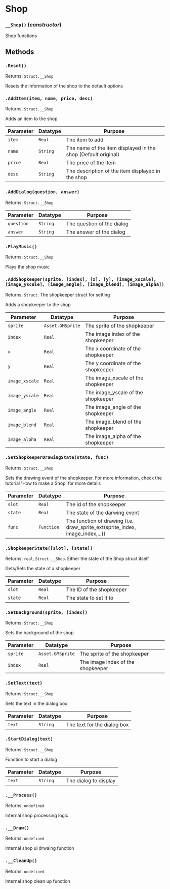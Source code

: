 # Shop

### `__Shop()` (*constructor*)

Shop functions

**Methods**
---
### `.Reset()` 
Returns: `Struct.__Shop`

Resets the information of the shop to the default options

### `.AddItem(item, name, price, desc)` 
Returns: `Struct.__Shop`

Adds an item to the shop

| Parameter | Datatype  | Purpose |
|-----------|-----------|---------|
|`item` |`Real` |The item to add |
|`name` |`String` |The name of the item displayed in the shop (Default original) |
|`price` |`Real` |The price of the item |
|`desc` |`String` |The description of the item displayed in the shop |

### `.AddDialog(question, answer)` 
Returns: `Struct.__Shop`

| Parameter | Datatype  | Purpose |
|-----------|-----------|---------|
|`question` |`String` |The question of the dialog |
|`answer` |`String` |The answer of the dialog |

### `.PlayMusic()` 
Returns: `Struct.__Shop`

Plays the shop music

### `.AddShopkeeper(sprite, [index], [x], [y], [image_xscale], [image_yscale], [image_angle], [image_blend], [image_alpha])` 
Returns: `Struct`. The shopkeeper struct for setting

Adds a shopkeeper to the shop

| Parameter | Datatype  | Purpose |
|-----------|-----------|---------|
|`sprite` |`Asset.GMSprite` |The sprite of the shopkeeper |
|`index` |`Real` |The image index of the shopkeeper |
|`x` |`Real` |The x coordinate of the shopkeeper |
|`y` |`Real` |The y coordinate of the shopkeeper |
|`image_xscale` |`Real` |The image_xscale of the shopkeeper |
|`image_yscale` |`Real` |The image_yscale of the shopkeeper |
|`image_angle` |`Real` |The image_angle of the shopkeeper |
|`image_blend` |`Real` |The image_blend of the shopkeeper |
|`image_alpha` |`Real` |The image_alpha of the shopkeeper |

### `.SetShopkeeperDrawingState(state, func)` 
Returns: `Struct.__Shop`

Sets the drawing event of the shopkeeper. For more information, check the tutorial 'How to make a Shop' for more details

| Parameter | Datatype  | Purpose |
|-----------|-----------|---------|
|`slot` |`Real` |The id of the shopkeeper |
|`state` |`Real` |The state of the darwing event |
|`func` |`Function` |The function of drawing (i.e. draw_sprite_ext(sprite_index, image_index,...)) |

### `.ShopkeeperState([slot], [state])` 
Returns: `real,Struct.__Shop`. Either the state of the Shop struct itself

Gets/Sets the state of a shopkeeper

| Parameter | Datatype  | Purpose |
|-----------|-----------|---------|
|`slot` |`Real` |The ID of the shopkeeper |
|`state` |`Real` |The state to set it to |

### `.SetBackground(sprite, [index])` 
Returns: `Struct.__Shop`

Sets the background of the shop

| Parameter | Datatype  | Purpose |
|-----------|-----------|---------|
|`sprite` |`Asset.GMSprite` |The sprite of the shopkeeper |
|`index` |`Real` |The image index of the shopkeeper |

### `.SetText(text)` 
Returns: `Struct.__Shop`

Sets the text in the dialog box

| Parameter | Datatype  | Purpose |
|-----------|-----------|---------|
|`text` |`String` |The text for the dialog box |

### `.StartDialog(text)` 
Returns: `Struct.__Shop`

Function to start a dialog

| Parameter | Datatype  | Purpose |
|-----------|-----------|---------|
|`text` |`String` |The dialog to display |

### `.__Process()` 
Returns: `undefined`

Internal shop processing logic

### `.__Draw()` 
Returns: `undefined`

Internal shop ui drwaing function

### `.__CleanUp()` 
Returns: `undefined`

Internal shop clean up function
